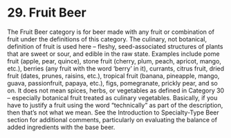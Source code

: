 # 29. Fruit Beer

The Fruit Beer category is for beer made with any fruit or combination of fruit under the definitions of this category. The culinary, not botanical, definition of fruit is used here – fleshy, seed-associated structures of plants that are sweet or sour, and edible in the raw state. Examples include pome fruit (apple, pear, quince), stone fruit (cherry, plum, peach, apricot, mango, etc.), berries (any fruit with the word ‘berry’ in it), currants, citrus fruit, dried fruit (dates, prunes, raisins, etc.), tropical fruit (banana, pineapple, mango, guava, passionfruit, papaya, etc.), figs, pomegranate, prickly pear, and so on. It does not mean spices, herbs, or vegetables as defined in Category 30 – especially botanical fruit treated as culinary vegetables. Basically, if you have to justify a fruit using the word “technically” as part of the description, then that’s not what we mean. See the Introduction to Specialty-Type Beer section for additional comments, particularly on evaluating the balance of added ingredients with the base beer.